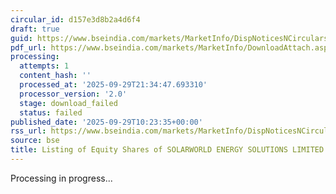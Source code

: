 ```yaml
---
circular_id: d157e3d8b2a4d6f4
draft: true
guid: https://www.bseindia.com/markets/MarketInfo/DispNoticesNCirculars.aspx?Noticeid={6ADD121C-F467-4667-B4F2-FB265E5CBF68}&noticeno=20250929-32&dt=09/29/2025&icount=32&totcount=87&flag=0
pdf_url: https://www.bseindia.com/markets/MarketInfo/DownloadAttach.aspx?id=20250929-32&attachedId=
processing:
  attempts: 1
  content_hash: ''
  processed_at: '2025-09-29T21:34:47.693310'
  processor_version: '2.0'
  stage: download_failed
  status: failed
published_date: '2025-09-29T10:23:35+00:00'
rss_url: https://www.bseindia.com/markets/MarketInfo/DispNoticesNCirculars.aspx?Noticeid={6ADD121C-F467-4667-B4F2-FB265E5CBF68}&noticeno=20250929-32&dt=09/29/2025&icount=32&totcount=87&flag=0
source: bse
title: Listing of Equity Shares of SOLARWORLD ENERGY SOLUTIONS LIMITED
---
```


Processing in progress...
